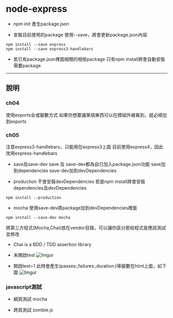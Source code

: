 # node-express

* npm init
產生package.json


* 安裝目前使用的package
使用--save，將會更新package.json內容
```
npm install --save express
npm install --save express3-handlebars
```

* 若已有package.json裡面相關的相依package
 只有npm install將會自動安裝需要package

-----

## 說明

### ch04
使用exports全或變數方式
如果你想要讓某個東西可以在模組外被看到，就必順加到exports

### ch05

注意express3-handlebars，只能用在express3上面
目前使用express4，因此改用express-handlebars


* save及save-dev
save 及 save-dev都為自已加入package.json功能
save加到dependencies
save-dev加到devDependencies

* production
不會安裝devDependencies
若是npm install將會安裝dependencies及devDependencies
```
npm install --production
```

* mocha
使用save-dev將package加到devDependencies裡面
```
npm install --save-dev mocha
```

將第三方程式(Mocha,Chai)放在vendor目錄，可以讓你區分那些程式是應該測試並修改
* Chai is a BDD / TDD assertion library

* 未開啟test
![Imgur](http://i.imgur.com/4aDuijH.png)

* 開啟test=1
此時會產生(passes:,failures:,duration:)等變數在html上面，如下圖
![Imgur](http://i.imgur.com/TYnfh6c.png)


### javascript測試

* 綱頁測試
  mocha

* 跨頁測試
  zombie.js


